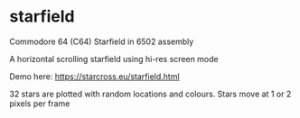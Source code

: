 # starfield
Commodore 64 (C64) Starfield in 6502 assembly

A horizontal scrolling starfield using hi-res screen mode

Demo here: https://starcross.eu/starfield.html

32 stars are plotted with random locations and colours. Stars move at 1 or 2 pixels per frame


 
